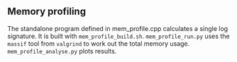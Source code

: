 
Memory profiling
----------------

The standalone program defined in mem_profile.cpp calculates a single log signature.
It is built with `mem_profile_build.sh`. `mem_profile_run.py` uses the `massif` tool
from `valgrind` to work out the total memory usage. `mem_profile_analyse.py` plots
results.